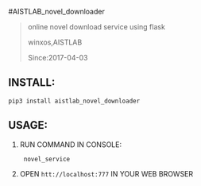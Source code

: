 #AISTLAB_novel_downloader

>online novel download service using flask
>
>winxos,AISTLAB
>
>Since:2017-04-03
## INSTALL:
``` pip3 install aistlab_novel_downloader ```

## USAGE:
1. RUN COMMAND IN CONSOLE:

        novel_service

2. OPEN  ```htt://localhost:777``` IN YOUR WEB BROWSER

